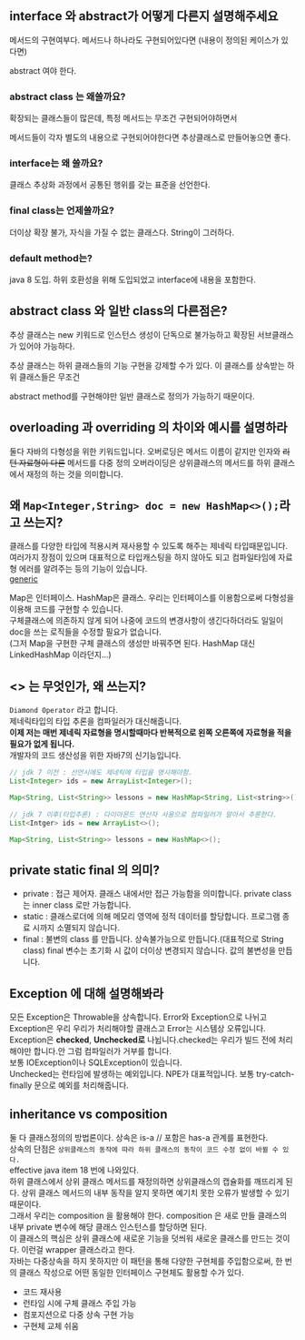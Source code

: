 
## interface 와 abstract가 어떻게 다른지 설명해주세요

메서드의 구현여부다. 메서드나 하나라도 구현되어있다면 (내용이 정의된 케이스가 있다면)

abstract 여야 한다.

### abstract class 는 왜쓸까요?

확장되는 클래스들이 많은데, 특정 메서드는 무조건 구현되어야하면서

메서드들이 각자 별도의 내용으로 구현되어야한다면 추상클래스로 만들어놓으면 좋다.

### interface는 왜 쓸까요?

클래스 추상화 과정에서 공통된 행위를 갖는 표준을 선언한다.

### final class는 언제쓸까요?

더이상 확장 불가, 자식을 가질 수 없는 클래스다. String이 그러하다.

### default method는?

java 8 도입. 하위 호환성을 위해 도입되었고 interface에 내용을 포함한다.

## abstract class 와 일반 class의 다른점은?

추상 클래스는 new 키워드로 인스턴스 생성이 단독으로 불가능하고 확장된 서브클래스가 있어야 가능하다.

추상 클래스는 하위 클래스들의 기능 구현을 강제할 수가 있다. 이 클래스를 상속받는 하위 클래스들은 무조건 

abstract method를 구현해야만 일반 클래스로 정의가 가능하기 때문이다.

## overloading 과 overriding 의 차이와 예시를 설명하라
둘다 자바의 다형성을 위한 키워드입니다.
오버로딩은 메서드 이름이 같지만 인자와 ~~리턴 자료형이 다른~~ 메서드를 다중 정의
오버라이딩은 상위클래스의 메서드를 하위 클래스에서 재정의 하는 것을 의미합니다.



## 왜 `Map<Integer,String> doc = new HashMap<>();`라고 쓰는지?
  클래스를 다양한 타입에 적용시켜 재사용할 수 있도록 해주는 제네릭 타입때문입니다.  
  여러가지 장점이 있으며 대표적으로 타입캐스팅을 하지 않아도 되고 컴파일타임에 자료형 에러를 알려주는 등의 기능이 있습니다.  
[generic](https://cornswrold.tistory.com/180)
  
Map은 인터페이스. HashMap은 클래스. 우리는 인터페이스를 이용함으로써 다형성을 이용해 코드를 구현할 수 있습니다.  
구체클래스에 의존하지 않게 되어 나중에 코드의 변경사항이 생긴다하더라도 일일이 doc을 쓰는 로직들을 수정할 필요가 없습니다.  
  (그저 Map을 구현한 구체 클래스의 생성만 바꿔주면 된다. HashMap 대신 LinkedHashMap 이라던지...)

## <> 는 무엇인가, 왜 쓰는지?
`Diamond Operator` 라고 합니다.  
제네릭타입의 타입 추론을 컴파일러가 대신해줍니다.  
**이제 저는 매번 제네릭 자료형을 명시할때마다 반복적으로 왼쪽 오른쪽에 자료형을 적을 필요가 없게 됩니다.**  
개발자의 코드 생산성을 위한 자바7의 신기능입니다.  
```java
// jdk 7 이전 : 선언시에도 제네릭에 타입을 명시해야함.
List<Integer> ids = new ArrayList<Integer>();

Map<String, List<String>> lessons = new HashMap<String, List<string>>();
  
// jdk 7 이후(타입추론) : 다이아몬드 연산자 사용으로 컴파일러가 알아서 추론한다. 
List<Intger> ids = new ArrayList<>();

Map<String, List<String>> lessons = new HashMap<>();
```

## private static final 의 의미?
- private : 접근 제어자. 클래스 내에서만 접근 가능함을 의미합니다. private class 는 inner class 로만 가능합니다.
- static : 클래스로더에 의해 메모리 영역에 정적 데이터를 할당합니다. 프로그램 종료 시까지 소멸되지 않습니다.
- final : 불변의 class 를 만듭니다. 상속불가능으로 만듭니다.(대표적으로 String class) final 변수는 초기화 시 값이 더이상 변경되지 않습니다. 값의 불변성을 만듭니다.

## Exception 에 대해 설명해봐라
모든 Exception은 Throwable을 상속합니다.  Error와 Exception으로 나뉘고 Exception은 우리 우리가 처리해야할 클래스고 Error는 시스템상 오류입니다.  
Exception은 **checked**, **Unchecked로** 나뉩니다.checked는 우리가 빌드 전에 처리해야만 합니다.안 그럼 컴파일러가 거부를 합니다.  
보통 IOException이나 SQLException이 있습니다.  
Unchecked는 런타임에 발생하는 예외입니다. NPE가 대표적입니다.  보통 try-catch-finally 문으로 예외를 처리해줍니다.  

## inheritance vs composition

둘 다 클래스정의의 방법론이다. 
상속은 is-a // 포함은 has-a 관계를 표현한다.  
상속의 단점은 `상위클래스의 동작에 따라 하위 클래스의 동작이 코드 수정 없이 바뀔 수 있다.`  
effective java item 18 번에 나와있다.  
하위 클래스에서 상위 클래스 메서드를 재정의하면 상위클래스의 캡슐화를 깨뜨리게 된다. 상위 클래스 메서드의 내부 동작을 알지 못하면
예기치 못한 오류가 발생할 수 있기 때문이다.  
그래서 우리는 composition 을 활용해야 한다. composition 은 새로 만들 클래스의 내부 private 변수에 해당 클래스 인스턴스를 할당하면 된다.  
이 클래스의 핵심은 상위 클래스에 새로운 기능을 덧씌워 새로운 클래스를 만드는 것이다. 이런걸 wrapper 클래스라고 한다.  
자바는 다중상속을 하지 못하지만 이 패턴을 통해 다양한 구현체를 주입함으로써, 한 번의 클래스 작성으로 어떤 동일한 인터페이스 구현체도 활용할 수가 있다. 

- 코드 재사용
- 런타임 시에 구체 클래스 주입 가능
- 컴포지션으로 다중 상속 구현 가능
- 구현체 교체 쉬움  
